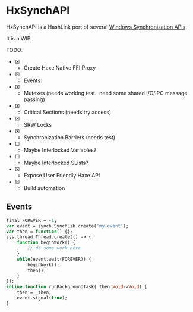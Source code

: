 # HxSynchAPI

HxSynchAPI is a HashLink port of several [Windows Synchronization APIs](https://docs.microsoft.com/en-us/windows/win32/sync/about-synchronization).

It is a WIP.

TODO:
- [x] - Create Haxe Native FFI Proxy
- [x] - Events
- [x] - Mutexes (needs working test.. need some shared I/O/IPC message passing)
- [x] - Critical Sections (needs try access)
- [x] - SRW Locks
- [x] - Synchronization Barriers (needs test)
- [ ] - Maybe Interlocked Variables?
- [ ] - Maybe Interlocked SLists?
- [x] - Expose User Friendly Haxe API
- [x] - Build automation

## Events

```haxe
final FOREVER = -1;
var event = synch.SynchLib.create('my-event');
var then = function() {};
sys.thread.Thread.create(() -> {
    function beginWork() {
        // do some work here
    }
    while(event.wait(FOREVER)) {
        beginWork();
        then();
    }
});
inline function runBackgroundTask(_then:Void->Void) {
    then = _then;
    event.signal(true);
}
```